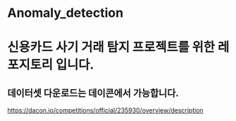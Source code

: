 # Anomaly_detection

# 신용카드 사기 거래 탐지 프로젝트를 위한 레포지토리 입니다.

## 데이터셋 다운로드는 데이콘에서 가능합니다.
https://dacon.io/competitions/official/235930/overview/description
